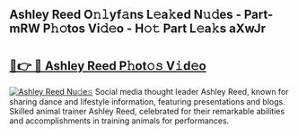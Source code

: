 ## Ashley Reed O𝚗𝚕yf𝚊ns L𝚎a𝚔ed N𝚞𝚍es - Part-mRW P𝚑𝚘tos Vi𝚍𝚎o - H𝚘𝚝 Part L𝚎a𝚔s aXwJr

# <h2><a href="http://kf8h45h.oniu.top/?m=Ashley+Reed">🔗👉 🔴 Ashley Reed P𝚑ot𝚘𝚜 V𝚒d𝚎o</a></h2>

[![Ashley Reed Nu𝚍e𝚜](https://i.imgur.com/0qMVB7G.gif)](http://kf8h45h.oniu.top/?m=Ashley+Reed)
Social media thought leader Ashley Reed, known for sharing dance and lifestyle information, featuring presentations and blogs. Skilled animal trainer Ashley Reed, celebrated for their remarkable abilities and accomplishments in training animals for performances.  

